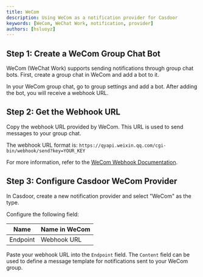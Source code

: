 ```yaml
---
title: WeCom
description: Using WeCom as a notification provider for Casdoor
keywords: [WeCom, WeChat Work, notification, provider]
authors: [hsluoyz]
---
```


## Step 1: Create a WeCom Group Chat Bot

WeCom (WeChat Work) supports sending notifications through group chat bots. First, create a group chat in WeCom and add a bot to it.

In your WeCom group chat, go to group settings and add a bot. After adding the bot, you will receive a webhook URL.

## Step 2: Get the Webhook URL

Copy the webhook URL provided by WeCom. This URL is used to send messages to your group chat.

The webhook URL format is: `https://qyapi.weixin.qq.com/cgi-bin/webhook/send?key=YOUR_KEY`

For more information, refer to the [WeCom Webhook Documentation](https://developer.work.weixin.qq.com/document/path/90236).

## Step 3: Configure Casdoor WeCom Provider

In Casdoor, create a new notification provider and select "WeCom" as the type.

Configure the following field:

| Name     | Name in WeCom |
|----------|---------------|
| Endpoint | Webhook URL   |

Paste your webhook URL into the `Endpoint` field. The `Content` field can be used to define a message template for notifications sent to your WeCom group.
